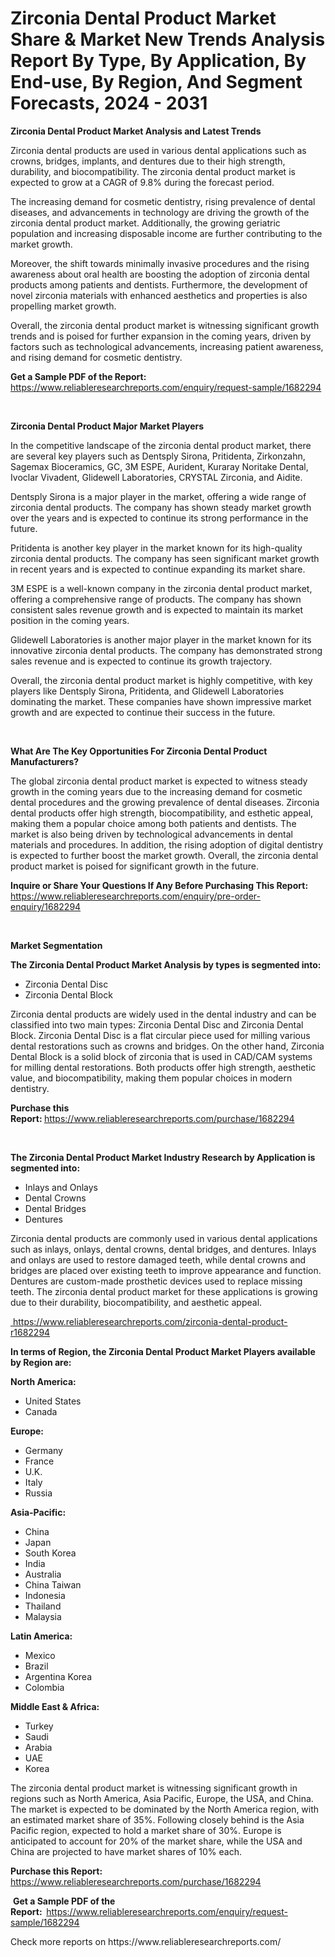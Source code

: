 <p><h1>Zirconia Dental Product Market Share & Market New Trends Analysis Report By Type, By Application, By End-use, By Region, And Segment Forecasts, 2024 - 2031</h1></p><p><strong>Zirconia Dental Product Market Analysis and Latest Trends</strong></p>
<p><p>Zirconia dental products are used in various dental applications such as crowns, bridges, implants, and dentures due to their high strength, durability, and biocompatibility. The zirconia dental product market is expected to grow at a CAGR of 9.8% during the forecast period.</p><p>The increasing demand for cosmetic dentistry, rising prevalence of dental diseases, and advancements in technology are driving the growth of the zirconia dental product market. Additionally, the growing geriatric population and increasing disposable income are further contributing to the market growth.</p><p>Moreover, the shift towards minimally invasive procedures and the rising awareness about oral health are boosting the adoption of zirconia dental products among patients and dentists. Furthermore, the development of novel zirconia materials with enhanced aesthetics and properties is also propelling market growth.</p><p>Overall, the zirconia dental product market is witnessing significant growth trends and is poised for further expansion in the coming years, driven by factors such as technological advancements, increasing patient awareness, and rising demand for cosmetic dentistry.</p></p>
<p><strong>Get a Sample PDF of the Report:&nbsp;</strong> <a href="https://www.reliableresearchreports.com/enquiry/request-sample/1682294">https://www.reliableresearchreports.com/enquiry/request-sample/1682294</a></p>
<p>&nbsp;</p>
<p><strong>Zirconia Dental Product Major Market Players</strong></p>
<p><p>In the competitive landscape of the zirconia dental product market, there are several key players such as Dentsply Sirona, Pritidenta, Zirkonzahn, Sagemax Bioceramics, GC, 3M ESPE, Aurident, Kuraray Noritake Dental, Ivoclar Vivadent, Glidewell Laboratories, CRYSTAL Zirconia, and Aidite. </p><p>Dentsply Sirona is a major player in the market, offering a wide range of zirconia dental products. The company has shown steady market growth over the years and is expected to continue its strong performance in the future. </p><p>Pritidenta is another key player in the market known for its high-quality zirconia dental products. The company has seen significant market growth in recent years and is expected to continue expanding its market share.</p><p>3M ESPE is a well-known company in the zirconia dental product market, offering a comprehensive range of products. The company has shown consistent sales revenue growth and is expected to maintain its market position in the coming years.</p><p>Glidewell Laboratories is another major player in the market known for its innovative zirconia dental products. The company has demonstrated strong sales revenue and is expected to continue its growth trajectory.</p><p>Overall, the zirconia dental product market is highly competitive, with key players like Dentsply Sirona, Pritidenta, and Glidewell Laboratories dominating the market. These companies have shown impressive market growth and are expected to continue their success in the future.</p></p>
<p>&nbsp;</p>
<p><strong>What Are The Key Opportunities For Zirconia Dental Product Manufacturers?</strong></p>
<p><p>The global zirconia dental product market is expected to witness steady growth in the coming years due to the increasing demand for cosmetic dental procedures and the growing prevalence of dental diseases. Zirconia dental products offer high strength, biocompatibility, and esthetic appeal, making them a popular choice among both patients and dentists. The market is also being driven by technological advancements in dental materials and procedures. In addition, the rising adoption of digital dentistry is expected to further boost the market growth. Overall, the zirconia dental product market is poised for significant growth in the future.</p></p>
<p><strong>Inquire or Share Your Questions If Any Before Purchasing This Report:</strong> <a href="https://www.reliableresearchreports.com/enquiry/pre-order-enquiry/1682294">https://www.reliableresearchreports.com/enquiry/pre-order-enquiry/1682294</a></p>
<p>&nbsp;</p>
<p><strong>Market Segmentation</strong></p>
<p><strong>The Zirconia Dental Product Market Analysis by types is segmented into:</strong></p>
<p><ul><li>Zirconia Dental Disc</li><li>Zirconia Dental Block</li></ul></p>
<p><p>Zirconia dental products are widely used in the dental industry and can be classified into two main types: Zirconia Dental Disc and Zirconia Dental Block. Zirconia Dental Disc is a flat circular piece used for milling various dental restorations such as crowns and bridges. On the other hand, Zirconia Dental Block is a solid block of zirconia that is used in CAD/CAM systems for milling dental restorations. Both products offer high strength, aesthetic value, and biocompatibility, making them popular choices in modern dentistry.</p></p>
<p><strong>Purchase this Report:&nbsp;</strong><a href="https://www.reliableresearchreports.com/purchase/1682294">https://www.reliableresearchreports.com/purchase/1682294</a></p>
<p>&nbsp;</p>
<p><strong>The Zirconia Dental Product Market Industry Research by Application is segmented into:</strong></p>
<p><ul><li>Inlays and Onlays</li><li>Dental Crowns</li><li>Dental Bridges</li><li>Dentures</li></ul></p>
<p><p>Zirconia dental products are commonly used in various dental applications such as inlays, onlays, dental crowns, dental bridges, and dentures. Inlays and onlays are used to restore damaged teeth, while dental crowns and bridges are placed over existing teeth to improve appearance and function. Dentures are custom-made prosthetic devices used to replace missing teeth. The zirconia dental product market for these applications is growing due to their durability, biocompatibility, and aesthetic appeal.</p></p>
<p><a href="https://www.reliableresearchreports.com/zirconia-dental-product-r1682294">&nbsp;https://www.reliableresearchreports.com/zirconia-dental-product-r1682294</a></p>
<p><strong>In terms of Region, the Zirconia Dental Product Market Players available by Region are:</strong></p>
<p>
    <p> <strong> North America: </strong>
        <ul>
            <li>United States</li>
            <li>Canada</li>
        </ul>
        </p> 
    <p> <strong> Europe: </strong>
        <ul>
            <li>Germany</li>
            <li>France</li>
            <li>U.K.</li>
            <li>Italy</li>
            <li>Russia</li>
        </ul>
        </p> 
    <p> <strong> Asia-Pacific: </strong>
        <ul>
            <li>China</li>
            <li>Japan</li>
            <li>South Korea</li>
            <li>India</li>
            <li>Australia</li>
            <li>China Taiwan</li>
            <li>Indonesia</li>
            <li>Thailand</li>
            <li>Malaysia</li>
        </ul>
        </p> 
    <p> <strong> Latin America: </strong>
        <ul>
            <li>Mexico</li>
            <li>Brazil</li>
            <li>Argentina Korea</li>
            <li>Colombia</li>
        </ul>
        </p> 
    <p> <strong> Middle East & Africa: </strong>
        <ul>
            <li>Turkey</li>
            <li>Saudi</li>
            <li>Arabia</li>
            <li>UAE</li>
            <li>Korea</li>
        </ul>
    </p>
    </p>
<p><p>The zirconia dental product market is witnessing significant growth in regions such as North America, Asia Pacific, Europe, the USA, and China. The market is expected to be dominated by the North America region, with an estimated market share of 35%. Following closely behind is the Asia Pacific region, expected to hold a market share of 30%. Europe is anticipated to account for 20% of the market share, while the USA and China are projected to have market shares of 10% each.</p></p>
<p><strong>Purchase this Report: </strong><a href="https://www.reliableresearchreports.com/purchase/1682294">https://www.reliableresearchreports.com/purchase/1682294</a></p>
<p>&nbsp;<strong>Get a Sample PDF of the Report:&nbsp;&nbsp;</strong><a href="https://www.reliableresearchreports.com/enquiry/request-sample/1682294">https://www.reliableresearchreports.com/enquiry/request-sample/1682294</a></p>
<p><strong></strong></p>
<p>Check more reports on https://www.reliableresearchreports.com/</p>
